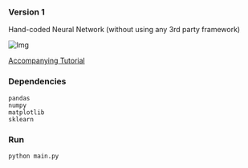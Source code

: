 ### Version 1
Hand-coded Neural Network (without using any 3rd party framework)

![Img](https://raw.githubusercontent.com/workofart/work-trader/master/v1/trainingset.png)

[Accompanying Tutorial](http://www.henrypan.com/blog/machine-learning/2019/03/20/ml-tut-price-prediction.html#v1)

### Dependencies
```
pandas
numpy
matplotlib
sklearn
```

### Run

`python main.py`